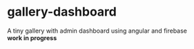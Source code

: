 # gallery-dashboard
A tiny gallery with admin dashboard using angular and firebase<br>
**work in progress**